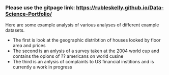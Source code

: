 ### Please use the gitpage link: https://rubleskelly.github.io/Data-Science-Portfolio/



Here are some example analysis of various analyses of different example datasets.

- The first is look at the geographic distribtion of houses looked by floor area and prices
- The second is an anlysis of a survey taken at the 2004 world cup and contains the opions of ?? americans on world cusine
- The third is an anlysis of complaints to US financial institions and is currently a work in progress
